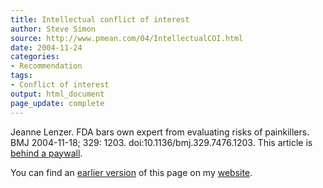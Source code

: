 ```yaml
---
title: Intellectual conflict of interest
author: Steve Simon
source: http://www.pmean.com/04/IntellectualCOI.html
date: 2004-11-24
categories:
- Recommendation
tags:
- Conflict of interest
output: html_document
page_update: complete
---
```


Jeanne Lenzer. FDA bars own expert from evaluating risks of painkillers.
BMJ 2004-11-18; 329: 1203. doi:10.1136/bmj.329.7476.1203. This article is [behind a paywall][len1].

You can find an [earlier version][sim1] of this page on my [website][sim2].

[sim1]: http://www.pmean.com/05/
[sim2]: http://www.pmean.com

[len1]: https://www.bmj.com/content/329/7476/1203.1.full
